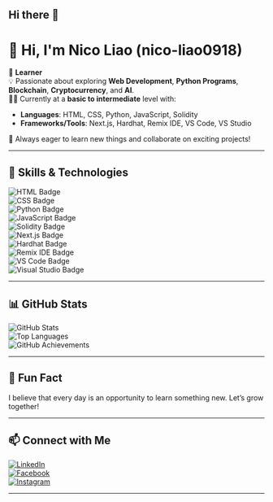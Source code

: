 ## Hi there 👋

# 👋 Hi, I'm Nico Liao (nico-liao0918)

🌱 **Learner**  
💡 Passionate about exploring **Web Development**, **Python Programs**, **Blockchain**, **Cryptocurrency**, and **AI**.  
👨‍💻 Currently at a **basic to intermediate** level with:
- **Languages**: HTML, CSS, Python, JavaScript, Solidity  
- **Frameworks/Tools**: Next.js, Hardhat, Remix IDE, VS Code, VS Studio  

🤝 Always eager to learn new things and collaborate on exciting projects!

---

## 🚀 Skills & Technologies

![HTML Badge](https://img.shields.io/badge/HTML-5-orange)  
![CSS Badge](https://img.shields.io/badge/CSS-3-blue)  
![Python Badge](https://img.shields.io/badge/Python-3.9-blue)  
![JavaScript Badge](https://img.shields.io/badge/JavaScript-ES6-yellow)  
![Solidity Badge](https://img.shields.io/badge/Solidity-0.8-darkblue)  
![Next.js Badge](https://img.shields.io/badge/Next.js-Framework-lightgrey)  
![Hardhat Badge](https://img.shields.io/badge/Hardhat-Blockchain-blue)  
![Remix IDE Badge](https://img.shields.io/badge/Remix_IDE-Online_Editor-green)  
![VS Code Badge](https://img.shields.io/badge/VS%20Code-Editor-blue)  
![Visual Studio Badge](https://img.shields.io/badge/Visual%20Studio-IDE-purple)

---

## 📊 GitHub Stats

![GitHub Stats](https://github-readme-stats.vercel.app/api?username=nico-liao0918&show_icons=true&theme=radical)  
![Top Languages](https://github-readme-stats.vercel.app/api/top-langs/?username=nico-liao0918&layout=compact&theme=radical)  
![GitHub Achievements](https://github-profile-trophy.vercel.app/?username=nico-liao0918)  

---

## 🌟 Fun Fact
I believe that every day is an opportunity to learn something new. Let’s grow together!

---

## 📫 Connect with Me

[![LinkedIn](https://img.shields.io/badge/LinkedIn-Connect-blue)](https://www.linkedin.com/in/james-dominic-liao-3b98a7180/)  
[![Facebook](https://img.shields.io/badge/Facebook-Follow-blue)](https://www.facebook.com/nicoliao09)  
[![Instagram](https://img.shields.io/badge/Instagram-Follow-orange)](https://www.instagram.com/jamesliao09/)  

---
